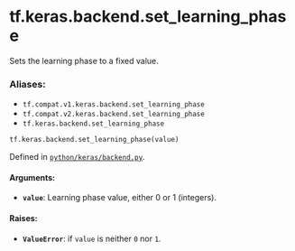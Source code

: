 <div itemscope itemtype="http://developers.google.com/ReferenceObject">
<meta itemprop="name" content="tf.keras.backend.set_learning_phase" />
<meta itemprop="path" content="Stable" />
</div>

# tf.keras.backend.set_learning_phase

Sets the learning phase to a fixed value.

### Aliases:

* `tf.compat.v1.keras.backend.set_learning_phase`
* `tf.compat.v2.keras.backend.set_learning_phase`
* `tf.keras.backend.set_learning_phase`

``` python
tf.keras.backend.set_learning_phase(value)
```



Defined in [`python/keras/backend.py`](/code/stable/tensorflow/python/keras/backend.py).

<!-- Placeholder for "Used in" -->


#### Arguments:


* <b>`value`</b>: Learning phase value, either 0 or 1 (integers).


#### Raises:


* <b>`ValueError`</b>: if `value` is neither `0` nor `1`.